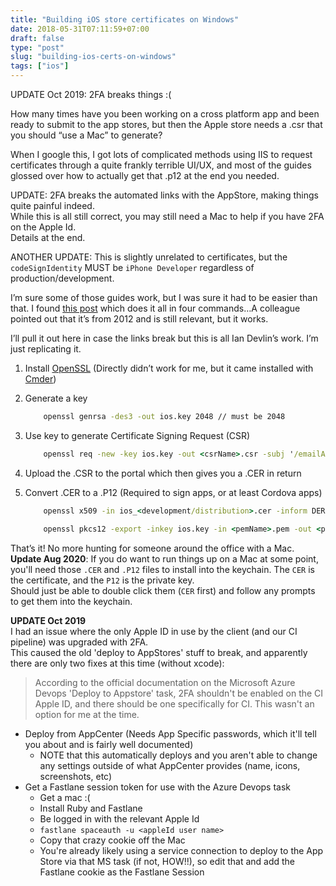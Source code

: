 ```yaml
---
title: "Building iOS store certificates on Windows"
date: 2018-05-31T07:11:59+07:00
draft: false
type: "post"
slug: "building-ios-certs-on-windows"
tags: ["ios"]
---
```


UPDATE Oct 2019: 2FA breaks things :(  

How many times have you been working on a cross platform app and been ready to submit to the app stores, but then the Apple store needs a .csr that you should “use a Mac” to generate?  

When I google this, I got lots of complicated methods using IIS to request certificates through a quite frankly terrible UI/UX, and most of the guides glossed over how to actually get that .p12 at the end you needed.
  
<!--more-->  

UPDATE: 2FA breaks the automated links with the AppStore, making things quite painful indeed.  
While this is all still correct, you may still need a Mac to help if you have 2FA on the Apple Id.  
Details at the end.  

ANOTHER UPDATE: This is slightly unrelated to certificates, but the `codeSignIdentity` MUST be `iPhone Developer` regardless of production/development.  

I’m sure some of those guides work, but I was sure it had to be easier than that. I found [this post](http://www.iandevlin.com/blog/2012/11/phonegap/building-an-ios-signing-key-for-phonegap-in-windows/) which does it all in four commands…A colleague pointed out that it’s from 2012 and is still relevant, but it works.  

I’ll pull it out here in case the links break but this is all Ian Devlin’s work. I’m just replicating it.  

1. Install [OpenSSL](https://www.openssl.org/) (Directly didn’t work for me, but it came installed with [Cmder](http://cmder.net/))  

2. Generate a key  

    ``` cmd
        openssl genrsa -des3 -out ios.key 2048 // must be 2048
    ```

3. Use key to generate Certificate Signing Request (CSR)  

    ``` cmd
        openssl req -new -key ios.key -out <csrName>.csr -subj '/emailAddress=MY-EMAIL-ADDRESS, CN=COMPANY-NAME, C=COUNTRY-CODE'
    ```

4. Upload the .CSR to the portal which then gives you a .CER in return
5. Convert .CER to a .P12 (Required to sign apps, or at least Cordova apps)

    ``` cmd 
        openssl x509 -in ios_<development/distribution>.cer -inform DER -out <pemName>.pem -outform PEM
    ```

    ``` cmd 
        openssl pkcs12 -export -inkey ios.key -in <pemName>.pem -out <p12Name>.p12
    ```

That’s it! No more hunting for someone around the office with a Mac.  
**Update Aug 2020**: If you do want to run things up on a Mac at some point, you'll need those `.CER` and `.P12` files to install into the keychain.  The `CER` is the certificate, and the `P12` is the private key.  
Should just be able to double click them (`CER` first) and follow any prompts to get them into the keychain.  

**UPDATE Oct 2019**  
I had an issue where the only Apple ID in use by the client (and our CI pipeline) was upgraded with 2FA.  
This caused the old 'deploy to AppStores' stuff to break, and apparently there are only two fixes at this time (without xcode):  

> According to the official documentation on the Microsoft Azure Devops 'Deploy to Appstore' task, 2FA shouldn't be enabled on the CI Apple ID, and there should be one specifically for CI. This wasn't an option for me at the time.  
  
  
- Deploy from AppCenter (Needs App Specific passwords, which it'll tell you about and is fairly well documented)  
  - NOTE that this automatically deploys and you aren't able to change any settings outside of what AppCenter provides (name, icons, screenshots, etc)  
- Get a Fastlane session token for use with the Azure Devops task  
  - Get a mac :(  
  - Install Ruby and Fastlane  
  - Be logged in with the relevant Apple Id  
  - `fastlane spaceauth -u <appleId user name>`
  - Copy that crazy cookie off the Mac  
  - You're already likely using a service connection to deploy to the App Store via that MS task (if not, HOW!!), so edit that and add the Fastlane cookie as the Fastlane Session  